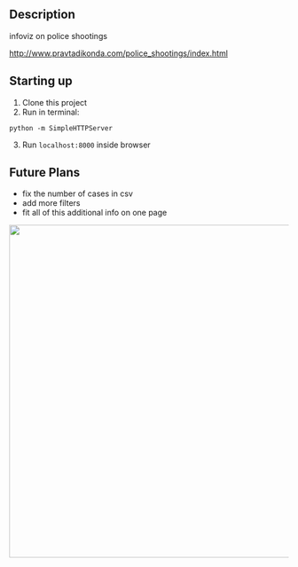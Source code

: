 ## Description
infoviz on police shootings

http://www.pravtadikonda.com/police_shootings/index.html

## Starting up
1. Clone this project
2. Run in terminal:
```
python -m SimpleHTTPServer
```
3. Run `localhost:8000` inside browser

## Future Plans
- fix the number of cases in csv
- add more filters
- fit all of this additional info on one page

<img width="600px" src="https://user-images.githubusercontent.com/5767629/97836064-79983100-1ca9-11eb-93fd-7936202ed32a.png">

